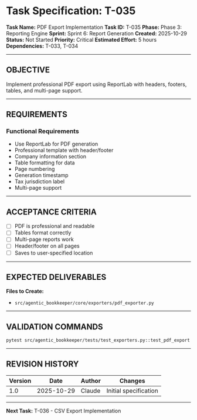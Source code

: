 # Task Specification: T-035

**Task Name:** PDF Export Implementation
**Task ID:** T-035
**Phase:** Phase 3: Reporting Engine
**Sprint:** Sprint 6: Report Generation
**Created:** 2025-10-29
**Status:** Not Started
**Priority:** Critical
**Estimated Effort:** 5 hours
**Dependencies:** T-033, T-034

---

## OBJECTIVE

Implement professional PDF export using ReportLab with headers, footers, tables, and multi-page support.

---

## REQUIREMENTS

### Functional Requirements
- Use ReportLab for PDF generation
- Professional template with header/footer
- Company information section
- Table formatting for data
- Page numbering
- Generation timestamp
- Tax jurisdiction label
- Multi-page support

---

## ACCEPTANCE CRITERIA

- [ ] PDF is professional and readable
- [ ] Tables format correctly
- [ ] Multi-page reports work
- [ ] Header/footer on all pages
- [ ] Saves to user-specified location

---

## EXPECTED DELIVERABLES

**Files to Create:**
- `src/agentic_bookkeeper/core/exporters/pdf_exporter.py`

---

## VALIDATION COMMANDS

```bash
pytest src/agentic_bookkeeper/tests/test_exporters.py::test_pdf_export -v
```

---

## REVISION HISTORY

| Version | Date       | Author | Changes                    |
|---------|------------|--------|-----------------------------|
| 1.0     | 2025-10-29 | Claude | Initial specification       |

---

**Next Task:** T-036 - CSV Export Implementation
